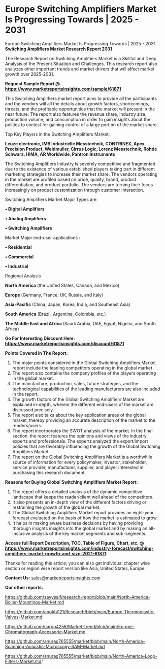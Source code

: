 # Europe Switching Amplifiers Market Is Progressing Towards | 2025 - 2031
 Europe Switching Amplifiers Market Is Progressing Towards | 2025 - 2031
<strong>Switching Amplifiers Market Research Report 2031</strong>

The Research Report on Switching Amplifiers Market is a Skillful and Deep Analysis of the Present Situation and Challenges. This research report also analyzes other important trends and market drivers that will affect market growth over 2025-2031.

<strong>Request Sample Report @ <a href=https://www.marketreportsinsights.com/sample/61871>https://www.marketreportsinsights.com/sample/61871</a></strong>

This Switching Amplifiers market report aims to provide all the participants and the vendors will all the details about growth factors, shortcomings, threats, and the profitable opportunities that the market will present in the near future. The report also features the revenue share, industry size, production volume, and consumption in order to gain insights about the politics to contest for gaining control of a large portion of the market share.

Top Key Players in the Switching Amplifiers Market:

<strong>Leuze electronic, IMB Industrielle Messtechnik, CONTRINEX, Apex Precision Product, Weidmuller, Cirrus Logic, Lorenz Messtechnik, Rohde Schwarz, HIMA, AR Worldwide, Pantron Instruments</strong>

The Switching Amplifiers Industry is severely competitive and fragmented due to the existence of various established players taking part in different marketing strategies to increase their market share. The vendors operating in the market are profiled based on price, quality, brand, product differentiation, and product portfolio. The vendors are turning their focus increasingly on product customization through customer interaction.

Switching Amplifiers Market Major Types are:

<strong>• Digital Amplifiers

• Analog Amplifiers

• Switching Amplifiers</strong>

Market Major end-user applications :

<strong>• Residential

• Commercial

• Industrial</strong>

Regional Analysis

</u><strong><b>North America</b></strong> (the United States, Canada, and Mexico)

<strong><b>Europe </b></strong>(Germany, France, UK, Russia, and Italy)

<strong><b>Asia-Pacific</b></strong> (China, Japan, Korea, India, and Southeast Asia)

<strong><b>South America</b></strong> (Brazil, Argentina, Colombia, etc.)

<strong><b>The Middle East and Africa</b></strong> (Saudi Arabia, UAE, Egypt, Nigeria, and South Africa)

<strong>Go For Interesting Discount Here: <a href=https://www.marketreportsinsights.com/discount/61871>https://www.marketreportsinsights.com/discount/61871</a></strong>

<strong>Points Covered in The Report:</strong>
<ol>
  <li>The major points considered in the Global Switching Amplifiers Market report include the leading competitors operating in the global market.</li>
  <li>The report also contains the company profiles of the players operating in the global market.</li>
  <li>The manufacture, production, sales, future strategies, and the technological capabilities of the leading manufacturers are also included in the report.</li>
  <li>The growth factors of the Global Switching Amplifiers Market are explained in-depth, wherein the different end-users of the market are discussed precisely.</li>
  <li>The report also talks about the key application areas of the global market, thereby providing an accurate description of the market to the readers/users.</li>
  <li>The report incorporates the SWOT analysis of the market. In the final section, the report features the opinions and views of the industry experts and professionals. The experts analyzed the export/import policies that are favorably influencing the growth of the Global Switching Amplifiers Market.</li>
  <li>The report on the Global Switching Amplifiers Market is a worthwhile source of information for every policymaker, investor, stakeholder, service provider, manufacturer, supplier, and player interested in purchasing this research document.</li>
</ol>
<strong>Reasons for Buying Global Switching Amplifiers Market Report:</strong>

<ol>
  <li>The report offers a detailed analysis of the dynamic competitive landscape that keeps the reader/client well ahead of the competitors.</li>
  <li>It also presents an in-depth view of the different factors driving or restraining the growth of the global market.</li>
  <li>The Global Switching Amplifiers Market report provides an eight-year forecast evaluated on the basis of how the market is estimated to grow.</li>
  <li>It helps in making aware business decisions by having providing thorough insights insights into the global market and by making an all-inclusive analysis of the key market segments and sub-segments.</li>
</ol>
<strong>Access full Report Description, TOC, Table of Figure, Chart, etc. @ <a href=https://www.marketreportsinsights.com/industry-forecast/switching-amplifiers-market-growth-and-size-2021-61871>https://www.marketreportsinsights.com/industry-forecast/switching-amplifiers-market-growth-and-size-2021-61871</a></strong>


Thanks for reading this article; you can also get individual chapter wise section or region wise report version like Asia, United States, Europe.

<strong>Contact Us:</strong>
sales@marketreportsinsights.com

<strong>Our other reports:</strong>

<a href=https://github.com/sayysaif/research-report/blob/main/North-America-Boiler-Mountings-Market.md>https://github.com/sayysaif/research-report/blob/main/North-America-Boiler-Mountings-Market.md</a>

<a href=https://github.com/anokhi121/Research/blob/main/Europe-Thermoplastic-Valves-Market.md>https://github.com/anokhi121/Research/blob/main/Europe-Thermoplastic-Valves-Market.md</a>

<a href=https://github.com/cargo4256/Market-trend/blob/main/Europe-Chromatograph-Accessorie-Market.md>https://github.com/cargo4256/Market-trend/blob/main/Europe-Chromatograph-Accessorie-Market.md</a>

<a href=https://github.com/anurag765555/market/blob/main/North-America-Scanning-Acoustic-Microscopy-SAM-Market.md>https://github.com/anurag765555/market/blob/main/North-America-Scanning-Acoustic-Microscopy-SAM-Market.md</a>

<a href=https://github.com/anurag765555/market/blob/main/North-America-Loop-Filters-Market.md>https://github.com/anurag765555/market/blob/main/North-America-Loop-Filters-Market.md</a>"
